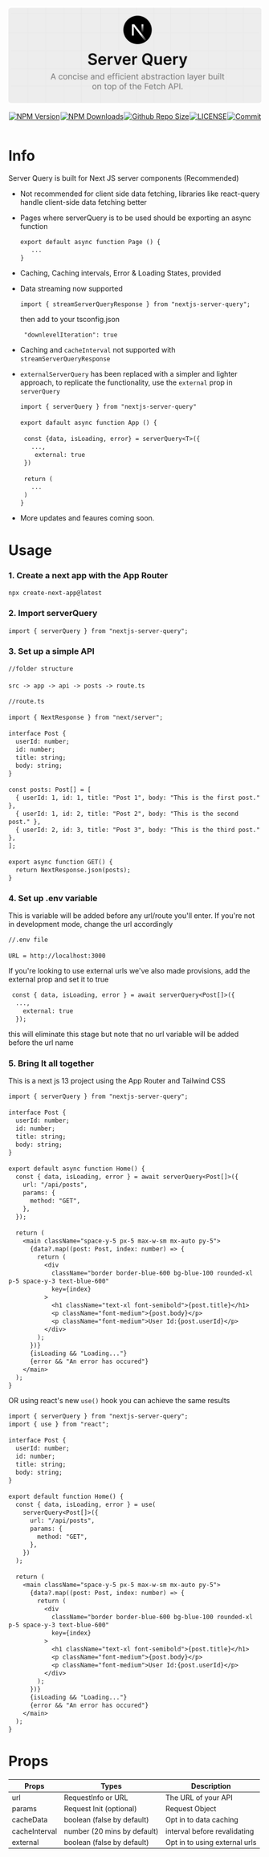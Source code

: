 <img src="./images/banner.png" alt="banner image"/>

<div style="display: flex; justify-content: space-around;">

[![NPM Version](https://img.shields.io/npm/v/nextjs-server-query.svg)](https://www.npmjs.com/package/nextjs-server-query)

[![NPM Downloads](https://img.shields.io/npm/dt/nextjs-server-query.svg)](https://www.npmjs.com/package/nextjs-server-query)

[![Github Repo Size](https://img.shields.io/github/repo-size/techwithmanuel/nextjs-server-query.svg)](https://github.com/techwithmanuel/nextjs-server-query)

[![LICENSE](https://img.shields.io/npm/l/nextjs-server-query.svg)](https://github.com/techwithmanuel/nextjs-server-query/blob/master/LICENSE)

[![Commit](https://img.shields.io/github/last-commit/techwithmanuel/nextjs-server-query.svg)](https://github.com/techwithmanuel/nextjs-server-query/commits/master)

</div>

# Info

Server Query is built for Next JS server components (Recommended)

- Not recommended for client side data fetching, libraries like react-query handle client-side data fetching better
- Pages where serverQuery is to be used should be exporting an async function
  ```tsx
  export default async function Page () {
     ...
  }
  ```
- Caching, Caching intervals, Error & Loading States, provided
- Data streaming now supported
  ```tsx
  import { streamServerQueryResponse } from "nextjs-server-query";
  ```
  then add to your tsconfig.json
  ```
   "downlevelIteration": true
  ```
- Caching and `cacheInterval` not supported with `streamServerQueryResponse`
- `externalServerQuery` has been replaced with a simpler and lighter approach, to replicate the functionality, use the `external` prop in `serverQuery`

  ```tsx
  import { serverQuery } from "nextjs-server-query"

  export dafault async function App () {

   const {data, isLoading, error} = serverQuery<T>({
     ...,
      external: true
   })

   return (
     ...
   )
  }
  ```

- More updates and feaures coming soon.

# Usage

### 1. Create a next app with the App Router

```
npx create-next-app@latest
```

### 2. Import serverQuery

```tsx
import { serverQuery } from "nextjs-server-query";
```

### 3. Set up a simple API

```md
//folder structure

src -> app -> api -> posts -> route.ts
```

```tsx
//route.ts

import { NextResponse } from "next/server";

interface Post {
  userId: number;
  id: number;
  title: string;
  body: string;
}

const posts: Post[] = [
  { userId: 1, id: 1, title: "Post 1", body: "This is the first post." },
  { userId: 1, id: 2, title: "Post 2", body: "This is the second post." },
  { userId: 2, id: 3, title: "Post 3", body: "This is the third post." },
];

export async function GET() {
  return NextResponse.json(posts);
}
```

### 4. Set up .env variable

This is variable will be added before any url/route you'll enter. If you're not in development mode, change the url accordingly

```
//.env file

URL = http://localhost:3000
```

If you're looking to use external urls we've also made provisions, add the external prop and set it to true

```tsx
 const { data, isLoading, error } = await serverQuery<Post[]>({
  ...,
    external: true
  });
```

this will eliminate this stage but note that no url variable will be added before the url name

### 5. Bring It all together

This is a next js 13 project using the App Router and Tailwind CSS

```tsx
import { serverQuery } from "nextjs-server-query";

interface Post {
  userId: number;
  id: number;
  title: string;
  body: string;
}

export default async function Home() {
  const { data, isLoading, error } = await serverQuery<Post[]>({
    url: "/api/posts",
    params: {
      method: "GET",
    },
  });

  return (
    <main className="space-y-5 px-5 max-w-sm mx-auto py-5">
      {data?.map((post: Post, index: number) => {
        return (
          <div
            className="border border-blue-600 bg-blue-100 rounded-xl p-5 space-y-3 text-blue-600"
            key={index}
          >
            <h1 className="text-xl font-semibold">{post.title}</h1>
            <p className="font-medium">{post.body}</p>
            <p className="font-medium">User Id:{post.userId}</p>
          </div>
        );
      })}
      {isLoading && "Loading..."}
      {error && "An error has occured"}
    </main>
  );
}
```

OR using react's new `use()` hook you can achieve the same results

```tsx
import { serverQuery } from "nextjs-server-query";
import { use } from "react";

interface Post {
  userId: number;
  id: number;
  title: string;
  body: string;
}

export default function Home() {
  const { data, isLoading, error } = use(
    serverQuery<Post[]>({
      url: "/api/posts",
      params: {
        method: "GET",
      },
    })
  );

  return (
    <main className="space-y-5 px-5 max-w-sm mx-auto py-5">
      {data?.map((post: Post, index: number) => {
        return (
          <div
            className="border border-blue-600 bg-blue-100 rounded-xl p-5 space-y-3 text-blue-600"
            key={index}
          >
            <h1 className="text-xl font-semibold">{post.title}</h1>
            <p className="font-medium">{post.body}</p>
            <p className="font-medium">User Id:{post.userId}</p>
          </div>
        );
      })}
      {isLoading && "Loading..."}
      {error && "An error has occured"}
    </main>
  );
}
```

# Props

| Props         | Types                       | Description                   |
| ------------- | --------------------------- | ----------------------------- |
| url           | RequestInfo or URL          | The URL of your API           |
| params        | Request Init (optional)     | Request Object                |
| cacheData     | boolean (false by default)  | Opt in to data caching        |
| cacheInterval | number (20 mins by default) | interval before revalidating  |
| external      | boolean (false by default)  | Opt in to using external urls |
